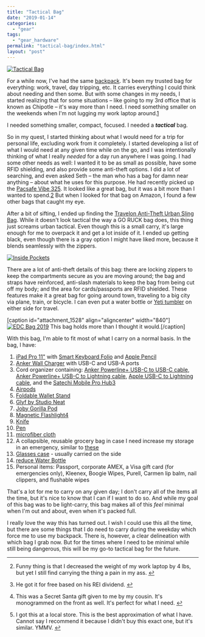 ```yaml
---
title: "Tactical Bag"
date: "2019-01-14"
categories: 
  - "gear"
tags: 
  - "gear_hardware"
permalink: "tactical-bag/index.html"
layout: "post"
---
```


[![Tactical Bag](/images/9B87D582-CE30-421D-BBC5-9789E93B7300-360x450.jpeg)](https://www.nahumck.me/wp-content/uploads/2019/01/9B87D582-CE30-421D-BBC5-9789E93B7300.jpeg)

For a while now, I've had the same [backpack](http://www.ospreypacks.com/us/en/product/momentum-30-MOMENTUM30.html). It's been my trusted bag for everything: work, travel, day tripping, etc. It carries everything I could think about needing and then some. But with some changes in my needs, I started realizing that for some situations – like going to my 3rd office that is known as Chipotle – it's way more than I need. I need something smaller on the weekends when I'm not lugging my work laptop around.[1](#fn-1530-laptop)

I needed something smaller, compact, focused. I needed a _**tactical**_ bag.

So in my quest, I started thinking about what I would need for a trip for personal life, excluding work from it completely. I started developing a list of what I would need at any given time while on the go, and I was intentionally thinking of what I really _needed_ for a day run anywhere I was going. I had some other needs as well: I wanted it to be as small as possible, have some RFID shielding, and also provide some anti-theft options. I did a lot of searching, and even asked Seth – the man who has a bag for damn near anything – about what he uses for this purpose. He had recently picked up the [Pacsafe Vibe 325](https://www.rei.com/product/110915/pacsafe-vibe-325-crossbody-bag). It looked like a great bag, but it was a bit more than I wanted to spend.[2](#fn-1530-rei) But when I looked for that bag on Amazon, I found a few other bags that caught my eye.

After a bit of sifting, I ended up finding the [Travelon Anti-Theft Urban Sling Bag](http://www.amazon.com/dp/B01D3S0BE0/?tag=nahumck-20). While it doesn't look tactical the way a GO RUCK bag does, this thing just screams urban tactical. Even though this is a small carry, it's large enough for me to overpack it and get a lot inside of it. I ended up getting black, even though there is a gray option I might have liked more, because it blends seamlessly with the zippers.

[![Inside Pockets](/images/A5191761-B98E-4459-A069-2C3EA2BE4A2D-338x450.jpeg)](https://www.nahumck.me/wp-content/uploads/2019/01/A5191761-B98E-4459-A069-2C3EA2BE4A2D.jpeg)

There are a lot of anti-theft details of this bag: there are locking zippers to keep the compartments secure as you are moving around; the bag and straps have reinforced, anti-slash materials to keep the bag from being cut off my body; and the area for cards/passports are RFID shielded. These features make it a great bag for going around town, traveling to a big city via plane, train, or bicycle. I can even put a water bottle or [Yeti tumbler](http://www.amazon.com/dp/B073WJX9ZV/?tag=nahumck-20) on either side for travel.

\[caption id="attachment\_1528" align="aligncenter" width="840"\][![EDC Bag 2019](/images/5156A67A-79D3-4D22-B157-27EBD4E75F15-1024x768.jpeg)](https://www.nahumck.me/wp-content/uploads/2019/01/5156A67A-79D3-4D22-B157-27EBD4E75F15.jpeg) This bag holds more than I thought it would.\[/caption\]

With this bag, I'm able to fit most of what I carry on a normal basis. In the bag, I have:

1. [iPad Pro 11"](http://www.amazon.com/dp/B07K3CJQ1F/?tag=nahumck-20) with [Smart Keyboard Folio](https://store.apple.com/xc/product/MU8G2LL/A) and [Apple Pencil](http://www.amazon.com/dp/B07K1WWBJK/?tag=nahumck-20)
2. [Anker Wall Charger](http://www.amazon.com/dp/B07H54MKQY/?tag=nahumck-20) with USB-C and USB-A ports
3. Cord organizer containing: [Anker Powerline+ USB-C to USB-C cable](http://www.amazon.com/dp/B01LNA0XCU/?tag=nahumck-20), [Anker Powerline+ USB-C to Lightning cable](http://www.amazon.com/dp/B01N4VL3JU/?tag=nahumck-20), [Apple USB-C to Lightning cable](http://www.amazon.com/dp/B01DGYJBQA/?tag=nahumck-20), and the [Satechi Mobile Pro Hub](http://www.amazon.com/dp/B07K6YFW7X/?tag=nahumck-20)[3](#fn-1530-gift)
4. [Airpods](https://www.apple.com/airpods/)
5. [Foldable Wallet Stand](http://www.amazon.com/dp/B01959FPCY/?tag=nahumck-20)
6. [Glyf by Studio Neat](http://www.amazon.com/dp/B071WKTMPQ/?tag=nahumck-20)
7. [Joby Gorilla Pod](http://www.amazon.com/dp/B074WG1ZTJ/?tag=nahumck-20)
8. [Magnetic Flashlight](http://www.amazon.com/dp/B018IMJT9O/?tag=nahumck-20)[4](#fn-1530-local)
9. [Knife](http://www.amazon.com/dp/B000U7LU20/?tag=nahumck-20)
10. [Pen](http://www.amazon.com/dp/B00OCPKT5K/?tag=nahumck-20)
11. [microfiber cloth](http://www.amazon.com/dp/B008FPTID2/?tag=nahumck-20)
12. A collapsible, reusable grocery bag in case I need increase my storage in an emergency, similar to [these](http://www.amazon.com/dp/B005ZV91T0/?tag=nahumck-20)
13. [Glasses case](http://www.amazon.com/dp/B01KMSOT3I/?tag=nahumck-20) - usually carried on the side
14. [reduce Water Bottle](http://www.amazon.com/dp/B0728DSC4D/?tag=nahumck-20)
15. Personal items: Passport, corporate AMEX, a Visa gift card (for emergencies only), Kleenex, Boogie Wipes, Purell, Carmen lip balm, nail clippers, and flushable wipes

That's a lot for me to carry on any given day; I don't carry all of the items all the time, but it's nice to know that I can if I want to do so. And while my goal of this bag was to be light-carry, this bag makes all of this _feel_ minimal when I'm out and about, even when it's packed full.

I really love the way this has turned out. I wish I could use this all the time, but there are some things that I do need to carry during the weekday which force me to use my backpack. There is, however, a clear delineation with which bag I grab now. But for the times where I need to be minimal while still being dangerous, this will be my go-to tactical bag for the future.

* * *

2. Funny thing is that I decreased the weight of my work laptop by 4 lbs, but yet I still find carrying the thing a pain in my ass. [↩](#fnref-1530-laptop)

4. He got it for free based on his REI dividend. [↩](#fnref-1530-rei)

6. This was a Secret Santa gift given to me by my cousin. It's monogrammed on the front as well. It's perfect for what I need. [↩](#fnref-1530-gift)

8. I got this at a local store. This is the best approximation of what I have. Cannot say I recommend it because I didn't buy this exact one, but it's similar. YMMV. [↩](#fnref-1530-local)
